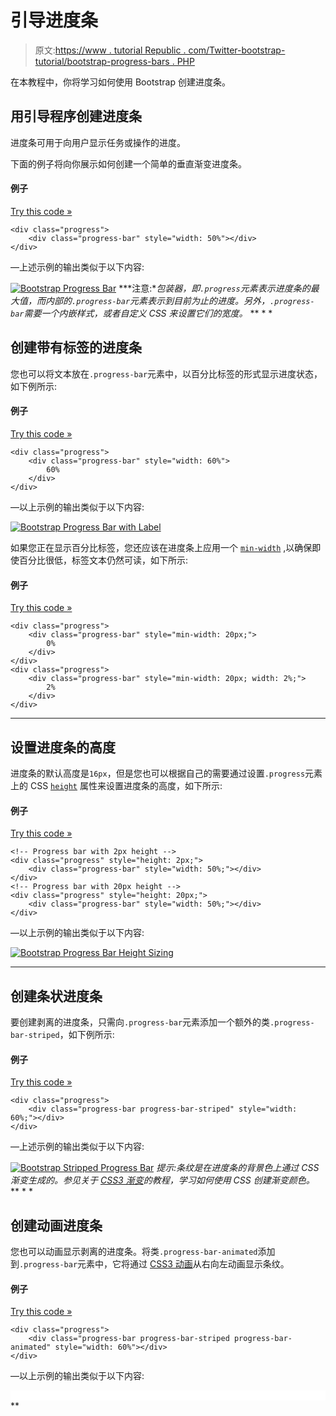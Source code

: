 # 引导进度条

> 原文:[https://www . tutorial Republic . com/Twitter-bootstrap-tutorial/bootstrap-progress-bars . PHP](https://www.tutorialrepublic.com/twitter-bootstrap-tutorial/bootstrap-progress-bars.php)

在本教程中，你将学习如何使用 Bootstrap 创建进度条。

## 用引导程序创建进度条

进度条可用于向用户显示任务或操作的进度。

下面的例子将向你展示如何创建一个简单的垂直渐变进度条。

#### 例子

[Try this code »](../codelab.php?topic=bootstrap&file=progress-bar "Try this code using online Editor")

```
<div class="progress">
    <div class="progress-bar" style="width: 50%"></div>
</div>
```

—上述示例的输出类似于以下内容:

[![Bootstrap Progress Bar](../Images/a030da8e0dfe631b8bd847951057f3e8.png)](../codelab.php?topic=bootstrap&file=progress-bar)  ***注意:**包装器，即`.progress`元素表示进度条的最大值，而内部的`.progress-bar`元素表示到目前为止的进度。另外，`.progress-bar`需要一个内嵌样式，或者自定义 CSS 来设置它们的宽度。*  ** * *

## 创建带有标签的进度条

您也可以将文本放在`.progress-bar`元素中，以百分比标签的形式显示进度状态，如下例所示:

#### 例子

[Try this code »](../codelab.php?topic=bootstrap&file=progress-bar-with-label "Try this code using online Editor")

```
<div class="progress">
    <div class="progress-bar" style="width: 60%">
        60%
    </div>
</div>
```

—以上示例的输出类似于以下内容:

[![Bootstrap Progress Bar with Label](../Images/ba22fc64aaa679167594724f634358d4.png)](../codelab.php?topic=bootstrap&file=progress-bar-with-label) 

如果您正在显示百分比标签，您还应该在进度条上应用一个 [`min-width`](../css-reference/css-min-width-property.php) ,以确保即使百分比很低，标签文本仍然可读，如下所示:

#### 例子

[Try this code »](../codelab.php?topic=bootstrap&file=progress-bar-with-label-and-min-width "Try this code using online Editor")

```
<div class="progress">
    <div class="progress-bar" style="min-width: 20px;">
        0%
    </div>
</div>
<div class="progress">
    <div class="progress-bar" style="min-width: 20px; width: 2%;">
        2%
    </div>
</div>
```

* * *

## 设置进度条的高度

进度条的默认高度是`16px`，但是您也可以根据自己的需要通过设置`.progress`元素上的 CSS [`height`](/css-reference/css-height-property.php) 属性来设置进度条的高度，如下所示:

#### 例子

[Try this code »](../codelab.php?topic=bootstrap&file=progress-bar-height-sizing "Try this code using online Editor")

```
<!-- Progress bar with 2px height -->
<div class="progress" style="height: 2px;">
    <div class="progress-bar" style="width: 50%;"></div>
</div>
<!-- Progress bar with 20px height -->
<div class="progress" style="height: 20px;">
    <div class="progress-bar" style="width: 50%;"></div>
</div>
```

—以上示例的输出类似于以下内容:

[![Bootstrap Progress Bar Height Sizing](../Images/cf92cf7f2ebbcd2db3c27fefbd9d2e5d.png)](../codelab.php?topic=bootstrap&file=progress-bar-height-sizing) 

* * *

## 创建条状进度条

要创建剥离的进度条，只需向`.progress-bar`元素添加一个额外的类`.progress-bar-striped`，如下例所示:

#### 例子

[Try this code »](../codelab.php?topic=bootstrap&file=stripped-progress-bar "Try this code using online Editor")

```
<div class="progress">
    <div class="progress-bar progress-bar-striped" style="width: 60%;"></div>
</div>
```

—上述示例的输出类似于以下内容:

[![Bootstrap Stripped Progress Bar](../Images/59bf9dd068fec28cadc8b8ede1be4d55.png)](../codelab.php?topic=bootstrap&file=stripped-progress-bar)  *提示:条纹是在进度条的背景色上通过 CSS 渐变生成的。参见关于 [CSS3 渐变](/css-tutorial/css3-gradients.php)的教程，学习如何使用 CSS 创建渐变颜色。*  ** * *

## 创建动画进度条

您也可以动画显示剥离的进度条。将类`.progress-bar-animated`添加到`.progress-bar`元素中，它将通过 [CSS3 动画](/css-tutorial/css3-animations.php)从右向左动画显示条纹。

#### 例子

[Try this code »](../codelab.php?topic=bootstrap&file=animated-progress-bar "Try this code using online Editor")

```
<div class="progress">
    <div class="progress-bar progress-bar-striped progress-bar-animated" style="width: 60%"></div>
</div>
```

—以上示例的输出类似于以下内容:

<iframe src="../examples/bootstrap/bootstrap-animated-progress-bar.html" style="border:none;display:block;width:100%;height:16px;"></div> </div> <hr/> <h2>动态更改进度条值</h2> <p>静态进度条给人的印象不是很深刻。下面的例子将让您大致了解如何使用 jQuery 动态更新引导进度条的状态。</p> <!--Code box--> <div class="example"> <div class="codebox multi-style-mode"> <div class="codebox-title"> <h4>例子</h4> <div class="code-style"> <span class="active" data-target="0" data-url="dynamically-change-progress-bar-value-using-jquery">jQuery</span> <span data-target="1" data-url="dynamically-change-progress-bar-value-using-javascript">JavaScript</span> </div> <a href="../codelab.php?topic=bootstrap&amp;file=dynamically-change-progress-bar-value-using-jquery" target="_blank" class="try-btn" title="Try this code using online Editor">Try this code <span>»</span></a> </div> <pre class="syntax-highlighter line-numbers"><code class="language-markup">&lt;script&gt; var i = 0; function makeProgress(){ if(i &lt; 100){ i = i + 1; $(".progress-bar").css("width", i + "%").text(i + "%"); } // Wait for sometime before running this script again setTimeout("makeProgress()", 100); } makeProgress(); &lt;/script&gt;</code></pre> <pre class="syntax-highlighter line-numbers hide"><code class="language-markup">&lt;script&gt; var i = 0; var bar = document.querySelector(".progress-bar"); function makeProgress(){ if(i &lt; 100){ i = i + 1; bar.style.width = i + "%"; bar.innerText = i + "%"; } // Wait for sometime before running this script again setTimeout("makeProgress()", 100); } makeProgress(); &lt;/script&gt;</code></pre> </div> </div> <!--End:Code box--> <hr/> <h2>创建堆叠进度条</h2> <p>您还可以在一个进度组件中放置多个进度条来堆叠它们。</p> <p>这里有一个例子来演示它实际上是如何工作的。</p> <!--Code box--> <div class="example"> <div class="codebox"> <div class="codebox-title"><h4>例子</h4><a href="../codelab.php?topic=bootstrap&amp;file=stacked-progress-bar" target="_blank" class="try-btn" title="Try this code using online Editor">Try this code <span>»</span></a></div> <pre class="syntax-highlighter line-numbers"><code class="language-markup">&lt;div class="progress"&gt; &lt;div class="progress-bar bg-success" style="width: 40%"&gt; Program Files (40%) &lt;/div&gt; &lt;div class="progress-bar bg-warning" style="width: 25%"&gt; Residual Files (25%) &lt;/div&gt; &lt;div class="progress-bar bg-danger" style="width: 15%"&gt; Junk Files (15%) &lt;/div&gt; &lt;/div&gt;</code></pre> </div> </div> <!--End:Code box--> <p>—上述示例的输出类似于以下内容:</p> <div class="shadow"> <div class="preview-box"> <a href="../codelab.php?topic=bootstrap&amp;file=stacked-progress-bar" target="_blank"> <img src="../Images/33490440b60f0bee43cd26fa440ac358.png" width="760" height="46" alt="Bootstrap Stacked Progress Bar" data-original-src="https://www.tutorialrepublic.com/lib/images/bootstrap-5/bootstrap-stacked-progress-bar.png"/> </a> </div> </div> <hr/> <h2>创建不同颜色的进度条</h2> <p>您还可以使用<a href="bootstrap-helper-classes.php#background-color-classes">背景颜色实用程序类</a>来创建各种颜色的进度条，以便通过颜色传达含义，如下例所示:</p> <!--Code box--> <div class="example"> <div class="codebox"> <div class="codebox-title"><h4>例子</h4><a href="../codelab.php?topic=bootstrap&amp;file=progress-bar-with-emphasis" target="_blank" class="try-btn" title="Try this code using online Editor">Try this code <span>»</span></a></div> <pre class="syntax-highlighter line-numbers"><code class="language-markup">&lt;div class="progress"&gt; &lt;div class="progress-bar bg-info" style="width: 20%"&gt;&lt;/div&gt; &lt;/div&gt; &lt;div class="progress"&gt; &lt;div class="progress-bar bg-success" style="width: 40%"&gt;&lt;/div&gt; &lt;/div&gt; &lt;div class="progress"&gt; &lt;div class="progress-bar bg-warning" style="width: 80%"&gt;&lt;/div&gt; &lt;/div&gt; &lt;div class="progress"&gt; &lt;div class="progress-bar bg-danger" style="width: 90%"&gt;&lt;/div&gt; &lt;/div&gt;</code></pre> </div> </div> <!--End:Code box--> <p>—上述示例的输出类似于以下内容:</p> <div class="shadow"> <div class="preview-box"> <a href="../codelab.php?topic=bootstrap&amp;file=progress-bar-with-emphasis" target="_blank"> <img src="../Images/53df24e720cd97649e5b4886e15f8ba5.png" width="760" height="142" alt="Bootstrap Progress Bar with Emphasis" data-original-src="https://www.tutorialrepublic.com/lib/images/bootstrap-5/bootstrap-progress-bar-with-emphasis.png"/> </a> </div> </div> <hr/> <h2>制作不同颜色的条纹进度条</h2> <p>与纯色相似，您也可以使用相同的背景色工具类创建不同颜色的条纹进度条。让我们看看下面的例子:</p> <!--Code box--> <div class="example"> <div class="codebox"> <div class="codebox-title"><h4>例子</h4><a href="../codelab.php?topic=bootstrap&amp;file=striped-progress-bar-with-emphasis" target="_blank" class="try-btn" title="Try this code using online Editor">Try this code <span>»</span></a></div> <pre class="syntax-highlighter line-numbers"><code class="language-markup">&lt;div class="progress"&gt; &lt;div class="progress-bar progress-bar-striped bg-info" style="width: 20%"&gt;&lt;/div&gt; &lt;/div&gt; &lt;div class="progress"&gt; &lt;div class="progress-bar progress-bar-striped bg-success" style="width: 40%"&gt;&lt;/div&gt; &lt;/div&gt; &lt;div class="progress"&gt; &lt;div class="progress-bar progress-bar-striped bg-warning" style="width: 80%"&gt;&lt;/div&gt; &lt;/div&gt; &lt;div class="progress"&gt; &lt;div class="progress-bar progress-bar-striped bg-danger" style="width: 90%"&gt;&lt;/div&gt; &lt;/div&gt;</code></pre> </div> </div> <!--End:Code box--> <p>—以上示例的输出类似于以下内容:</p> <div class="shadow"> <div class="preview-box"> <a href="../codelab.php?topic=bootstrap&amp;file=striped-progress-bar-with-emphasis" target="_blank"> <img src="../Images/f6daa02b1a49859a650148b0ecc62ba1.png" width="760" height="142" alt="Bootstrap Striped Progress Bar with Emphasis" data-original-src="https://www.tutorialrepublic.com/lib/images/bootstrap-5/bootstrap-striped-progress-bar-with-emphasis.png"/> </a> </div> </div> <!--Bottom Navigation--> <!--End:Bottom Navigation--> <!-- InstanceEndEditable --> </body> </html></iframe>**